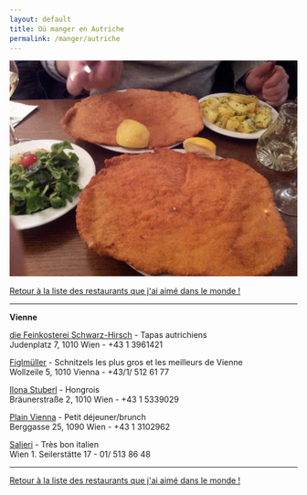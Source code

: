 ```yaml
---
layout: default
title: Où manger en Autriche
permalink: /manger/autriche
---
```


<div class="clearfix">
	<img src="/images/restos/manger-autriche.jpg" class="img-floating-left-mid-size" />
</div>

<a href="/manger/monde">Retour à la liste des restaurants que j'ai aimé dans le monde !</a>  
  
___
    
  
**Vienne**  
  
<a href="http://www.figlmueller.at/">die Feinkosterei Schwarz-Hirsch</a> - Tapas autrichiens  
Judenplatz 7, 1010 Wien - +43 1 3961421   
  
<a href="http://www.figlmueller.at/">Figlmüller</a> - Schnitzels les plus gros et les meilleurs de Vienne  
Wollzeile 5, 1010 Vienna - +43/1/ 512 61 77  
  
<a href="https://www.tripadvisor.fr/Restaurant_Review-g190454-d776523-Reviews-Ilona_Stuberl-Vienna.html">Ilona Stuberl</a> - Hongrois  
Bräunerstraße 2, 1010 Wien - +43 1 5339029  
  
<a href="https://www.tripadvisor.fr/Restaurant_Review-g190454-d16818990-Reviews-Plain_Vienna-Vienna.html">Plain Vienna</a> - Petit déjeuner/brunch    
Berggasse 25, 1090 Wien - +43 1 3102962  
  
<a href="http://www.salieri.at/">Salieri</a> - Très bon italien  
Wien 1. Seilerstätte 17 - 01/ 513 86 48  
  
  
___
  
<a href="/manger/monde">Retour à la liste des restaurants que j'ai aimé dans le monde !</a>  
  
  
